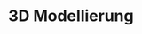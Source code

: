 ﻿---
title: 3D Modellierung
type: docs
weight: 70
url: /de/python-net/3d-modeling/
description: Artikel über 3D Modellierung in Aspose.3D für Python via .NET.
---
